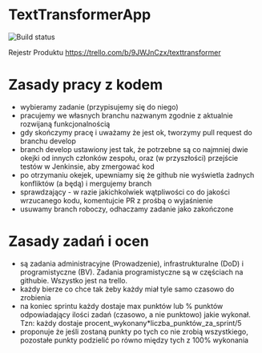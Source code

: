 # TextTransformerApp
![Build status](<https://travis-ci.com/IOProject2018/TextTransformerApp.svg?branch=develop>)

Rejestr Produktu https://trello.com/b/9JWJnCzx/texttransformer

# Zasady pracy z kodem
* wybieramy zadanie (przypisujemy się do niego)
* pracujemy we własnych branchu nazwanym zgodnie z aktualnie rozwijaną funkcjonalnością
* gdy skończymy pracę i uważamy że jest ok, tworzymy pull request do branchu develop
* branch develop ustawiony jest tak, że potrzebne są co najmniej dwie okejki od innych członków zespołu, oraz (w przyszłości) przejście testów w Jenkinsie, aby zmergować kod
* po otrzymaniu okejek, upewniamy się że github nie wyświetla żadnych konfliktów (a będą) i mergujemy branch
* sprawdzający - w razie jakichkolwiek wątpliwości co do jakości wrzucanego kodu, komentujcie PR z prośbą o wyjaśnienie
* usuwamy branch roboczy, odhaczamy zadanie jako zakończone

# Zasady zadań i ocen
* są zadania administracyjne (Prowadzenie), infrastrukturalne (DoD) i programistyczne (BV). Zadania programistyczne są w częściach na githubie. Wszystko jest na trello.
* każdy bierze co chce tak żeby każdy miał tyle samo czasowo do zrobienia
* na koniec sprintu każdy dostaje max punktów lub % punktów odpowiadający ilości zadań (czasowo, a nie punktowo) jakie wykonał. Tzn: każdy dostaje procent_wykonany*liczba_punktów_za_sprint/5
* proponuje że jeśli zostaną punkty po tych co nie zrobią wszystkiego, pozostałe punkty podzielić po równo między tych z 100% wykonania
